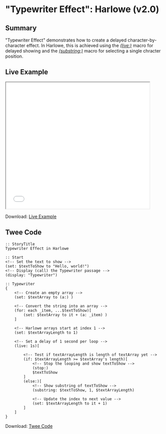 # "Typewriter Effect": Harlowe (v2.0)

## Summary

"Typewriter Effect" demonstrates how to create a delayed character-by-character effect. In Harlowe, this is achieved using the *[(live:)](https://twine2.neocities.org/#macro_live)* macro for delayed showing and the *[(substring:)](https://twine2.neocities.org/#macro_substring)* macro for selecting a single chracter position.

## Live Example

<section>
<iframe src="harlowe_typewriter_example.html" height=400 width=90%></iframe>


Download: <a href="harlowe_typewriter_example.html" target="_blank">Live Example</a>
</section>

## Twee Code

```
:: StoryTitle
Typewriter Effect in Harlowe

:: Start
<!-- Set the text to show -->
(set: $textToShow to "Hello, world!")
<!-- Display (call) the Typewriter passage -->
(display: "Typewriter")

:: Typewriter
{
	<!-- Create an empty array -->
	(set: $textArray to (a:) )
	
	<!-- Convert the string into an array -->
	(for: each _item, ...$textToShow)[
		(set: $textArray to it + (a: _item) )
	]
	
	<!-- Harlowe arrays start at index 1 -->
	(set: $textArrayLength to 1)
	
	<!-- Set a delay of 1 second per loop -->
	(live: 1s)[
		
		<!-- Test if textArrayLength is length of textArray yet -->
		(if: $textArrayLength >= $textArray's length)[
			<!-- Stop the looping and show textToShow -->
			(stop:)
			$textToShow
		]
		(else:)[
			<!-- Show substring of textToShow -->
			(substring: $textToShow, 1, $textArrayLength)
			
			<!-- Update the index to next value -->
			(set: $textArrayLength to it + 1)
		]
	]
}

```

Download: <a href="harlowe_typewriter_twee.txt" target="_blank">Twee Code</a>

